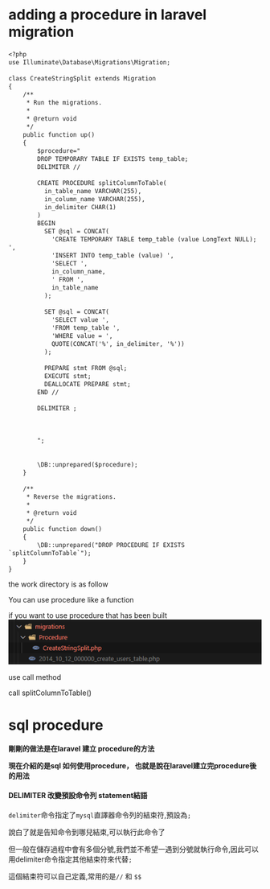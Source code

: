 # adding a procedure in laravel migration

```
<?php
use Illuminate\Database\Migrations\Migration;

class CreateStringSplit extends Migration
{
    /**
     * Run the migrations.
     *
     * @return void
     */
    public function up()
    {
        $procedure="
        DROP TEMPORARY TABLE IF EXISTS temp_table;
        DELIMITER //
      
        CREATE PROCEDURE splitColumnToTable(
          in_table_name VARCHAR(255),
          in_column_name VARCHAR(255),
          in_delimiter CHAR(1)
        )
        BEGIN
          SET @sql = CONCAT(
            'CREATE TEMPORARY TABLE temp_table (value LongText NULL); ',
            'INSERT INTO temp_table (value) ',
            'SELECT ',
            in_column_name,
            ' FROM ',
            in_table_name
          );
          
          SET @sql = CONCAT(
            'SELECT value ',
            'FROM temp_table ',
            'WHERE value = ',
            QUOTE(CONCAT('%', in_delimiter, '%'))
          );
          
          PREPARE stmt FROM @sql;
          EXECUTE stmt;
          DEALLOCATE PREPARE stmt;
        END //
        
        DELIMITER ;
        

     
        ";

  
        \DB::unprepared($procedure);
    }
  
    /**
     * Reverse the migrations.
     *
     * @return void
     */
    public function down()
    {
        \DB::unprepared("DROP PROCEDURE IF EXISTS `splitColumnToTable`");
    }
}

```
the work directory is as follow 

You can use procedure like a function

if you want to use procedure that has been built
![Alt text](image.png)

use call method

call splitColumnToTable()


# sql procedure

 **剛剛的做法是在laravel 建立 procedure的方法**

 **現在介紹的是sql 如何使用procedure， 也就是說在laravel建立完procedure後 的用法**



#### DELIMITER 改變預設命令列 statement結語

``delimiter``命令指定了``mysql``直譯器命令列的結束符,預設為``;``

說白了就是告知命令到哪兒結束,可以執行此命令了

 

但一般在儲存過程中會有多個分號,我們並不希望一遇到分號就執行命令,因此可以用delimiter命令指定其他結束符來代替``;``

這個結束符可以自己定義,常用的是``//`` 和 ``$$``
